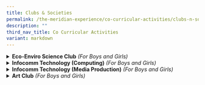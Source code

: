 ```yaml
---
title: Clubs & Societies
permalink: /the-meridian-experience/co-curricular-activities/clubs-n-societies/
description: ""
third_nav_title: Co Curricular Activities
variant: markdown
---
```

<details>
  <summary><strong>Eco-Enviro Science Club</strong> <i>(For Boys and Girls)</i></summary>

<p align="justify"> The Eco-Enviro Science Club offers students a hands-on approach to learning Science, encouraging curiosity and exploration beyond the classroom. Through engaging activities and real-world applications, students gain deeper insights into environmental conservation, habitat reforestation, and the impact of global warming.</p>

<p align="justify">Students also explore fascinating topics that extend beyond the standard curriculum, such as volcanic eruptions, sublimation, and other natural phenomena. One of the highlights of the programme includes field research, where students monitor bird populations within the school grounds. These observations allow them to investigate biodiversity and understand the importance of protecting our ecosystems.</p>

<p align="justify">Through research, investigation, and active learning, students are empowered to become environmental stewards—developing a strong appreciation for nature and a commitment to sustainability.</p>
	
<p align="justify">By exposing students to a wide range of Science topics in an engaging and meaningful way, we aim to nurture a lifelong love for Science and a deep sense of responsibility for the environment.</p>

<p><b>Highlights</b></p>

<ul>
  <li>Activities focusing on 3'R's - Reduce, Reuse and Recycle</li>
  <li>Hydroponics planting (hi-tech farming)</li>
  <li>Field-based bird monitoring and research</li>
</ul>  
	
<table style="width:100%">

  <tbody><tr>
    <td><img src="/images/The%20Meridian%20Experience/Co%20Curricular%20Activities/Clubs%20&amp;%20Societies/Eco%20Enviro%20Science%20Club/Science_Club_1.jpg" style="width:350px;height:250px;float:center"></td>
    <td><img src="/images/The%20Meridian%20Experience/Co%20Curricular%20Activities/Clubs%20&amp;%20Societies/Eco%20Enviro%20Science%20Club/Science_Club_2.jpg" style="width:350px;height:250px;float:center"></td>
	</tr>
	<tr>
    <td colspan="2"><img src="/images/The%20Meridian%20Experience/Co%20Curricular%20Activities/Clubs%20&amp;%20Societies/Eco%20Enviro%20Science%20Club/Science_Club_3.jpg" style="width:350px;height:250px;float:center"></td>
   	</tr>
</tbody></table>

<br>
For enquiries on the school’s Eco-Enviro Science Club, please email:<br>
• <a href="mailto:chua_ee_lyn@moe.edu.sg">Mdm Chua Ee Lyn </a><br>
• <a href="mailto:Siti_Nurmunirah_mohd_Arsad@moe.edu.sg">Mdm Siti Munirah</a><br>
<br>
</details>

<details>
  <summary><b>Infocomm Technology (Computing)</b> <i>(For Boys and Girls)</i></summary>

<p align="justify">The Infocomm Technology (Computing) CCA aims to spark students’ interest in technology through engaging, hands-on learning experiences. Students are introduced to coding and digital skills in a fun and meaningful way, while also developing leadership and entrepreneurial mindsets from an early age.</p>

<p align="justify">In today’s digital world, technology plays a significant role in students’ everyday lives. This CCA equips them with essential skills to design, develop, and communicate effectively using digital tools. By learning to code, students gain valuable computational thinking skills—such as logical reasoning, problem-solving, and the ability to break down complex tasks into manageable steps.</p>
	
<p align="justify">Through various projects and challenges, students learn to think critically and creatively, preparing them to thrive in a tech-driven future.</p>

<p><b>Highlights</b></p>
<ul>
<li>SCRATCH</li>
<li>mBlock software</li>
<li>mBot2 robots</li>
<li>Application of Artificial Intelligence in mBlock</li>
</ul>

<table style="width:100%">
  <tbody><tr>
    <td><img src="/images/The%20Meridian%20Experience/Co%20Curricular%20Activities/Clubs%20&amp;%20Societies/Info%20Technology%20(Computing)/Computing_1.jpg" style="width:370px;height:220px;float:center"></td>
    <td><img src="/images/The%20Meridian%20Experience/Co%20Curricular%20Activities/Clubs%20&amp;%20Societies/Info%20Technology%20(Computing)/Computing_2.jpg" style="width:370px;height:220px;float:center"></td>
  </tr>
	<tr>
    <td colspan="2"><img src="/images/The%20Meridian%20Experience/Co%20Curricular%20Activities/Clubs%20&amp;%20Societies/Info%20Technology%20(Computing)/Computing_3.jpg" style="width:370px;height:420px;float:center"></td>
  </tr>
</tbody></table>

<br>
For enquiries on the school’s Infocomm Technology (Computing), please email:<br>
• <a href="mailto:hoi_hui_yee_jaime@moe.edu.sg">Mdm Jaime Hoi</a><br>
• <a href="mailto:xu_wei_gabriel@moe.edu.sg">Mr Gabriel Xu Wei</a>
<br>
• <a href="mailto:Aminah_Mohamed_Shariff@moe.edu.sg">Mdm Aminah D/O Mohamed Shariff </a>
<br>
<br>
</details>


<details>
  <summary><b>Infocomm Technology (Media Production)</b> 	<i>(For Boys and Girls)</i></summary>
	
<p align="justify">In the Media Production CCA, students take photos around the school to capture beautiful moments, which helps them develop their photography skills. They also learn photo editing and the basics of video production. This hands-on experience goes beyond technical skills—it encourages students to appreciate the artistic value of photos and videos, helping them truly understand the essence of art through photography.</p>

<p align="justify">Additionally, the activity places a strong emphasis on teamwork. Students collaborate, respect one another, and build stronger relationships through communication and cooperation. With guidance from their teachers, they learn to respect their mentors and pass on their knowledge to younger students. These experiences embody the school’s core values, supporting students’ growth in both artistic creativity and personal character.</p>

<p><b>Highlights</b></p>
	
<p>1. Photos for Our Schools Our Stories (OSOS) contest used for MOE’s publicity<br>
 2. Champion Award (National Photo Competition 2023)<br>
 3. Runner-Up Award (National Photo Competition 2023<br>
4. 2 Merit Award (National Photo Competition 2023)<br></p>
	
<table style="width:100%">
  <tbody><tr>
    <td><img src="/images/The%20Meridian%20Experience/Co%20Curricular%20Activities/Clubs%20&amp;%20Societies/Info%20Tech%20(Media%20Production)/Media_Production_1.jpg" style="width:470px;height:250px;float:center"></td>
    <td><img src="/images/The%20Meridian%20Experience/Co%20Curricular%20Activities/Clubs%20&amp;%20Societies/Info%20Tech%20(Media%20Production)/Media_Production_2.jpg" style="width:470px;height:350px;float:center">
</td>
  </tr>
		<tr>
    <td><img src="/images/The%20Meridian%20Experience/Co%20Curricular%20Activities/Clubs%20&amp;%20Societies/Info%20Tech%20(Media%20Production)/Media_Production_3.jpg" style="width:470px;height:250px;float:center"></td>
    <td><img src="/images/The%20Meridian%20Experience/Co%20Curricular%20Activities/Clubs%20&amp;%20Societies/Info%20Tech%20(Media%20Production)/Media_Production_4.jpg" style="width:470px;height:250px;float:center">
</td>
  </tr>
</tbody></table>

<br>
For enquiries on the school’s Photography and Videography CCA, please email:<br>
• <a href="mailto:ng_yin_hung@moe.edu.sg">Mr Ng Yin Hung</a><br>
•  <a href="mailto:ho_kwai_ming@moe.edu.sg">Mr Jeremy Ho</a>
	<br>
•  <a href="mailto:abdul_wahid_abdul_wahab@moe.edu.sg">Mr Abdul Wahid</a>
	<br>
	<br>
</details>

<details>
  <summary><b>Art Club</b> <i>(For Boys and Girls)</i></summary>

<p align="justify">The Art Club takes a comprehensive approach towards learning and appreciation of art, providing a holistic experience. We provide students with ample opportunities to discover their own niche within the wide array of mediums.</p>

<p align="justify">The Art Club members enjoy a variety of Art activities conducted during the CCA sessions. Students experiment with a variety of materials and explore the possibilities of conventional materials like Batik dye, watercolour, and recyclable materials.
Our Art Club members have enjoyed activities such as tie and dye, fashion design using recyclable materials, and sculpting using wires and paper mache.
</p>

<p><b>Highlights</b></p>

<p align="justify">The Art Club collaborates with Pasir Ris NLB in a yearly event, hoping to reach out to the public to share simple Art-making activities while promoting the Art books available for loan at the library. Apart from that, Art Club members also have the opportunity to take part in the bi-annual Singapore Youth Festival (SYF) Art Competition.</p>

	
<table style="width:100%">
  <tbody><tr>
    <td><img src="/images/The%20Meridian%20Experience/Co%20Curricular%20Activities/Clubs%20&amp;%20Societies/Art%20Club/Art_Club_1.jpg" style="width:370px;height:220px;float:center"></td>
    <td><img src="/images/The%20Meridian%20Experience/Co%20Curricular%20Activities/Clubs%20&amp;%20Societies/Art%20Club/Art_Club_2.jpg" style="width:370px;height:220px;float:center"></td>
  </tr>
	<tr>
    <td><img src="/images/The%20Meridian%20Experience/Co%20Curricular%20Activities/Clubs%20&amp;%20Societies/Art%20Club/2023/AC3.jpg" style="width:370px;height:220px;float:center"></td>
		<td><img src="/images/The%20Meridian%20Experience/Co%20Curricular%20Activities/Clubs%20&amp;%20Societies/Art%20Club/2023/AC4.jpg" style="width:370px;height:220px;float:center"></td>
  </tr>
	<tr>
    <td colspan="2"><img src="/images/The%20Meridian%20Experience/Co%20Curricular%20Activities/Clubs%20&amp;%20Societies/Art%20Club/2023/AC5.jpg" style="width:370px;height:220px;float:center"></td>
  </tr>
</tbody></table>


<br>
For enquiries on the school’s &nbsp;Art Club CCA, please email:<br>
• <a href="mailto:nur_aisyah_ali@moe.edu.sg">Mdm Nur Aisyah</a><br>
• <a href="mailto:norhaida_kamaludin@moe.edu.sg">Ms Norhaida</a><br>
•  <a href="mailto:muhammad_raziz_abdul_razak@moe.edu.sg">Mr Muhammad Raziz</a>
</details>